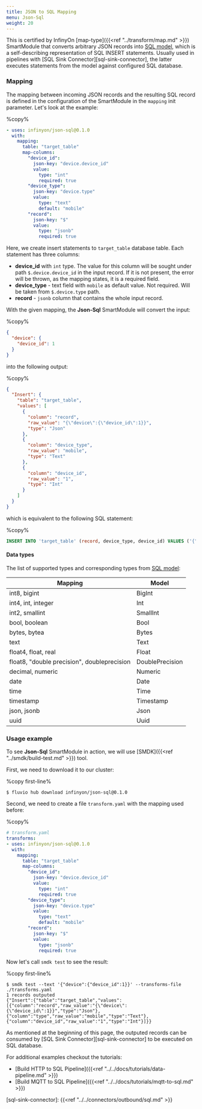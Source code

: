 ```yaml
---
title: JSON to SQL Mapping
menu: Json-Sql
weight: 20
---
```


This is certified by InfinyOn [map-type]({{<ref "../transform/map.md" >}}) SmartModule that converts arbitrary JSON records into [SQL model](https://github.com/infinyon/fluvio-connectors/blob/main/rust-connectors/models/fluvio-model-sql), which is a self-describing representation of SQL INSERT statements. Usually used in pipelines with [SQL Sink Connector][sql-sink-connector], the latter executes statements from the model against configured SQL database.

### Mapping
The mapping between incoming JSON records and the resulting SQL record is defined in the configuration of the SmartModule in the `mapping` init parameter. Let's look at the example:

%copy%
```yaml
- uses: infinyon/json-sql@0.1.0
  with:
    mapping:
      table: "target_table"
      map-columns:
        "device_id":
          json-key: "device.device_id"
          value:
            type: "int"
            required: true
        "device_type":
          json-key: "device.type"
          value:
            type: "text"
            default: "mobile"
        "record":
          json-key: "$"
          value:
            type: "jsonb"
            required: true
```

Here, we create insert statements to `target_table` database table. Each statement has three columns:
* **device_id** with `int` type.  The value for this column will be sought under path `$.device.device_id` in the input record. If it is not present, the error will be thrown, as the mapping states, it is a required field.
* **device_type** - text field with `mobile` as default value. Not required. Will be taken from `$.device.type` path. 
* **record** - `jsonb` column that contains the whole input record.


With the given mapping, the **Json-Sql** SmartModule will convert the input:

%copy%
```json
{
  "device": {
    "device_id": 1
  }
}
```

into the following output:

%copy%
```json
{
  "Insert": {
    "table": "target_table",
    "values": [
      {
        "column": "record",
        "raw_value": "{\"device\":{\"device_id\":1}}",
        "type": "Json"
      },
      {
        "column": "device_type",
        "raw_value": "mobile",
        "type": "Text"
      },
      {
        "column": "device_id",
        "raw_value": "1",
        "type": "Int"
      }
    ]
  }
}
```

which is equivalent to the following SQL statement:

%copy%
```sql
INSERT INTO 'target_table' (record, device_type, device_id) VALUES ('{"device":{"device_id":1}}', 'mobile', 1)
```

#### Data types
The list of supported types and corresponding types from [SQL model](https://github.com/infinyon/fluvio-connectors/blob/main/rust-connectors/models/fluvio-model-sql):

| Mapping                                     | Model           |
|---------------------------------------------|-----------------|
| int8, bigint                                | BigInt          |
| int4, int, integer                          | Int             |
| int2, smallint                              | SmallInt        |
| bool, boolean                               | Bool            |
| bytes, bytea                                | Bytes           |
| text                                        | Text            |
| float4, float, real                         | Float           |
| float8, "double precision", doubleprecision | DoublePrecision |
| decimal, numeric                            | Numeric         |
| date                                        | Date            |
| time                                        | Time            |
| timestamp                                   | Timestamp       |
| json, jsonb                                 | Json            |
| uuid                                        | Uuid            |


### Usage example
To see **Json-Sql** SmartModule in action, we will use [SMDK]({{<ref "../smdk/build-test.md" >}}) tool. 

First, we need to download it to our cluster:

%copy first-line%
```shell
$ fluvio hub download infinyon/json-sql@0.1.0
```

Second, we need to create a file `transform.yaml` with the mapping used before:

%copy%
```yaml
# transform.yaml
transforms:
- uses: infinyon/json-sql@0.1.0
  with:
    mapping:
      table: "target_table"
      map-columns:
        "device_id":
          json-key: "device.device_id"
          value:
            type: "int"
            required: true
        "device_type":
          json-key: "device.type"
          value:
            type: "text"
            default: "mobile"
        "record":
          json-key: "$"
          value:
            type: "jsonb"
            required: true

```

Now let's call `smdk test` to see the result:


%copy first-line%
```shell
$ smdk test --text '{"device":{"device_id":1}}' --transforms-file ./transforms.yaml
1 records outputed
{"Insert":{"table":"target_table","values":[{"column":"record","raw_value":"{\"device\":{\"device_id\":1}}","type":"Json"},{"column":"type","raw_value":"mobile","type":"Text"},{"column":"device_id","raw_value":"1","type":"Int"}]}}
```

As mentioned at the beginning of this page, the outputed records can be consumed by [SQL Sink Connector][sql-sink-connector] to be executed on SQL database.

For additional examples checkout the tutorials:
* [Build HTTP to SQL Pipeline]({{<ref "../../docs/tutorials/data-pipeline.md" >}})
* [Build MQTT to SQL Pipeline]({{<ref "../../docs/tutorials/mqtt-to-sql.md" >}})

[sql-sink-connector]: {{<ref "../../connectors/outbound/sql.md" >}}
